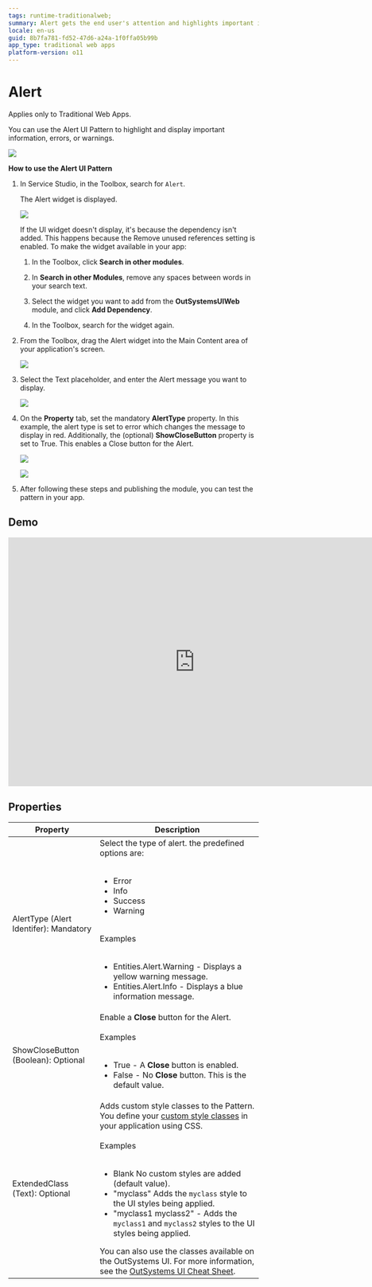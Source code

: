 ```yaml
---
tags: runtime-traditionalweb; 
summary: Alert gets the end user's attention and highlights important information, errors or warnings on the screen.
locale: en-us
guid: 8b7fa781-fd52-47d6-a24a-1f0ffa05b99b
app_type: traditional web apps
platform-version: o11
---
```


# Alert

<div class="info" markdown="1">

Applies only to Traditional Web Apps.

</div>

You can use the Alert UI Pattern to highlight and display important information, errors, or warnings.

![](<images/alert-image-1.png>)

**How to use the Alert UI Pattern**

1. In Service Studio, in the Toolbox, search for `Alert`.

    The Alert widget is displayed.

    ![](<images/alert-image-7.png>)

    If the UI widget doesn't display, it's because the dependency isn't added. This happens because the Remove unused references setting is enabled. To make the widget available in your app:

    1. In the Toolbox, click **Search in other modules**.

    1. In **Search in other Modules**, remove any spaces between words in your search text.
    
    1. Select the widget you want to add from the **OutSystemsUIWeb** module, and click **Add Dependency**. 
    
    1. In the Toolbox, search for the widget again.

1. From the Toolbox, drag the Alert widget into the Main Content area of your application's screen.

    ![](<images/alert-image-8.png>)

1. Select the Text placeholder, and enter the Alert message you want to display.
    
    ![](<images/alert-image-11.png>)

1. On the **Property** tab, set the mandatory **AlertType** property. In this example, the alert type is set to error which changes the message to display in red. Additionally, the (optional) **ShowCloseButton** property is set to True. This enables a Close button for the Alert. 
    
    ![](<images/alert-image-9.png>)

    ![](<images/alert-image-10.png>)

1. After following these steps and publishing the module, you can test the pattern in your app. 


## Demo

<iframe width="750" height="500" src="https://www.youtube.com/embed/gknfwE7WX4U" frameborder="0" allow="accelerometer; autoplay; encrypted-media; gyroscope; picture-in-picture" allowfullscreen="allowfullscreen"></iframe>

## Properties

| **Property**                           | **Description**                                                                                                                                                                                                                                                                                                                                                                                                                                                                                                                                                                                                                                    |
|----------------------------------------|----------------------------------------------------------------------------------------------------------------------------------------------------------------------------------------------------------------------------------------------------------------------------------------------------------------------------------------------------------------------------------------------------------------------------------------------------------------------------------------------------------------------------------------------------------------------------------------------------------------------------------------------------|
| AlertType (Alert Identifer): Mandatory | Select the type of alert. the predefined options are:<br/><br/><ul><li>Error</li><li>Info</li><li>Success</li><li>Warning</li></ul><br/>Examples<br/><br/><ul><li>Entities.Alert.Warning - Displays a yellow warning message.</li><li>Entities.Alert.Info - Displays a blue information message.</li></ul>                                                                                                                                                                                                                                                                                                                                         |
| ShowCloseButton (Boolean): Optional    | Enable a **Close** button for the Alert.<br/><br/>Examples<br/><br/><ul><li>True - A **Close** button is enabled.</li><li>False - No **Close** button. This is the default value.</li></ul>                                                                                                                                                                                                                                                                                                                                                                                                                                                        |
| ExtendedClass (Text): Optional         | Adds custom style classes to the Pattern. You define your [custom style classes](../../../../../../develop/ui/look-feel/css.md) in your application using CSS.<br/><br/>Examples<br/><br/><ul><li>Blank No custom styles are added (default value).</li><li>"myclass" Adds the ``myclass`` style to the UI styles being applied.</li><li>"myclass1 myclass2" - Adds the ``myclass1`` and ``myclass2`` styles to the UI styles being applied. </li></ul>You can also use the classes available on the OutSystems UI. For more information, see the [OutSystems UI Cheat Sheet](https://outsystemsui.outsystems.com/OutSystemsUIWebsite/CheatSheet). |

